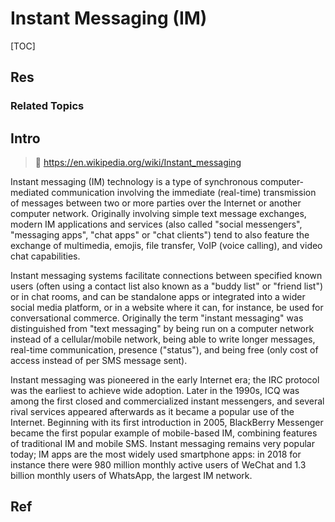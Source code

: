 # Instant Messaging (IM)

[TOC]



## Res
### Related Topics



## Intro
> 🔗 https://en.wikipedia.org/wiki/Instant_messaging

Instant messaging (IM) technology is a type of synchronous computer-mediated communication involving the immediate (real-time) transmission of messages between two or more parties over the Internet or another computer network. Originally involving simple text message exchanges, modern IM applications and services (also called "social messengers", "messaging apps", "chat apps" or "chat clients") tend to also feature the exchange of multimedia, emojis, file transfer, VoIP (voice calling), and video chat capabilities.

Instant messaging systems facilitate connections between specified known users (often using a contact list also known as a "buddy list" or "friend list") or in chat rooms, and can be standalone apps or integrated into a wider social media platform, or in a website where it can, for instance, be used for conversational commerce. Originally the term "instant messaging" was distinguished from "text messaging" by being run on a computer network instead of a cellular/mobile network, being able to write longer messages, real-time communication, presence ("status"), and being free (only cost of access instead of per SMS message sent).

Instant messaging was pioneered in the early Internet era; the IRC protocol was the earliest to achieve wide adoption. Later in the 1990s, ICQ was among the first closed and commercialized instant messengers, and several rival services appeared afterwards as it became a popular use of the Internet. Beginning with its first introduction in 2005, BlackBerry Messenger became the first popular example of mobile-based IM, combining features of traditional IM and mobile SMS. Instant messaging remains very popular today; IM apps are the most widely used smartphone apps: in 2018 for instance there were 980 million monthly active users of WeChat and 1.3 billion monthly users of WhatsApp, the largest IM network.



## Ref
[Comparison of instant messaging protocols | wikipedia]: https://en.wikipedia.org/wiki/Comparison_of_instant_messaging_protocols

